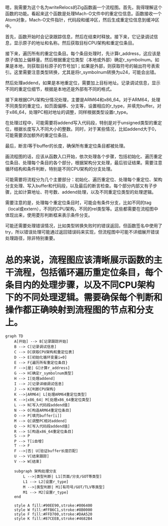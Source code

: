 嗯，我需要为这个名为writeRelocs的Zig函数画一个流程图。首先，我得理解这个函数的功能。看起来这个函数是处理Mach-O文件中的重定位信息。函数接收一个Atom对象，Mach-O文件指针，代码段和缓冲区，然后生成重定位信息到缓冲区中。

首先，函数开始时会记录跟踪信息，然后在结束时释放。接下来，它记录调试信息，显示原子的地址和名称。然后获取目标CPU架构和重定位条目。

接下来，遍历所有的重定位条目。每个条目处理时，先计算r_address，这应该是原子值加上偏移量。然后根据重定位类型（本地或外部）确定r_symbolnum。如果是本地，则获取目标原子的节号加1；如果是外部，则获取符号的输出符号表索引。这里需要注意类型转换，尤其是将r_symbolnum转换为u24，可能会出错。

然后处理addend，如果是本地重定位，需要加上目标地址。记录调试信息，显示不同的重定位细节，根据是本地还是外部有不同的格式。

接下来根据CPU架构分情况处理，主要是ARM64和x86_64。对于ARM64，处理不同类型的重定位，如页面偏移、分支等，设置相应的r_type，并填充buffer。对于x86_64，处理PC相对地址的调整，同样根据类型设置r_type。

在处理过程中，可能需要将addend写入代码段，特别是对于unsigned类型的重定位，根据长度写入不同大小的整数。同时，对于某些情况，比如addend大于0，可能需要添加额外的重定位条目。

最后，断言i等于buffer的长度，确保所有重定位条目都被处理。

画流程图的话，应该从函数入口开始，依次处理各个步骤，包括初始化、遍历重定位条目、处理每个条目的各个部分，根据架构分叉处理，最后验证结果。需要注意循环结构和条件判断，特别是不同CPU架构的分支处理。

可能需要将流程分为几个主要部分：初始化、遍历重定位、处理每个重定位、架构分支处理、写入buffer和代码段，以及最后的断言检查。每个部分内部又有子步骤，比如计算地址、符号数、addend处理，以及不同重定位类型的处理逻辑。

需要注意的是，处理每个重定位条目时，可能会有条件分支，比如不同的tag（local或extern），不同的CPU架构，不同的rel类型等。这些都需要在流程图中体现出来，使用菱形判断框来表示条件分支。

可能还需要处理错误情况，比如类型转换失败时的错误返回，但函数签名中使用了try，所以错误处理可能通过返回错误码来实现，但流程图中可能不详细展开错误处理路径，除非特别重要。

总的来说，流程图应该清晰展示函数的主干流程，包括循环遍历重定位条目，每个条目内的处理步骤，以及不同CPU架构下的不同处理逻辑。需要确保每个判断和操作都正确映射到流程图的节点和分支上。
================================================
```mermaid
graph TD
    A[开始] --> B[记录跟踪开始]
    B --> C[记录调试信息]
    C --> D[获取CPU架构和重定位表]
    D --> E[初始化循环变量i=0]
    E --> F{遍历所有重定位条目}
    F -->|是| G[计算r_address]
    G --> H[确定r_symbolnum类型]
    H --> I[处理addend]
    I --> J[记录详细调试信息]
    J --> K{判断CPU架构}
    K -->|ARM64| L[处理ARM64重定位类型]
    K -->|x86_64| M[处理x86_64重定位类型]
    L --> N[写入代码段addend值]
    N --> O[构造ARM64重定位条目]
    O --> P[填充buffer[i]]
    M --> Q[调整PC相对addend]
    Q --> R[写入代码段addend值]
    R --> S[构造x86_64重定位条目]
    S --> P
    P --> T[i自增]
    T --> F
    F -->|否| U[验证buffer长度匹配]
    U --> V[结束跟踪]
    V --> W[结束]
    
    subgraph 架构处理分支
        L -->|类型判断| L1[页面/分支/GOT等类型]
        L1 --> L2[设置r_type]
        M -->|类型判断| M1[有符号/GOT/TLV等类型]
        M1 --> M2[设置r_type]
    end
    
    style A fill:#90EE90,stroke:#006400
    style W fill:#FFB6C1,stroke:#8B0000
    style F fill:#FFD700,stroke:#DAA520
    style K fill:#87CEEB,stroke:#4682B4
```